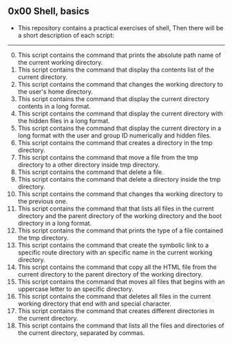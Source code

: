 0x00 Shell, basics
---------------------------
- This repository contains a practical exercises of shell, Then there will be a short description of each script:
---------------------------
0. This script contains the command that prints the absolute path name of the current working directory.
1. This script contains the command that display tha contents list of the current directory.
2. This script contains the command that changes the working directory to the user's home directory.
3. This script contains the command that display the current directory contents in a long format.
4. This script contains the command that display the current directory with the hidden files in a long format.
5. This script contains the command that display the current directory in a long format with the user and group ID numerically and hidden files.
6. This script contains the command that creates a directory in the tmp directory.
7. This script contains the command that move a file from the tmp directory to a other directory inside tmp directory.
8. This script contains the command that delete a file.
9. This script contains the command that delete a directory inside the tmp directory.
10. This script contains the command that changes tha working directory to the previous one.
11. This script contains the command that that lists all files in the current directory and the parent directory of the working directory and the boot directory in a long format.
12. This script contains the command that prints the type of a file contained the tmp directory.
13. This script contains the command that create the symbolic link to a specific route directory with an specific name in the current working directory.
14. This script contains the command that copy all the HTML file from the current directory to the parent directory of the working directory.
15. This script contains the command that moves all files that begins with an uppercase letter to an specific directory.
16. This script contains the command that deletes all files in the current working directory that end with and special character.
17. This script contains the command that creates different directories in the current directory.
18. This script contains the command that lists all the files and directories of the current directory, separated by commas.